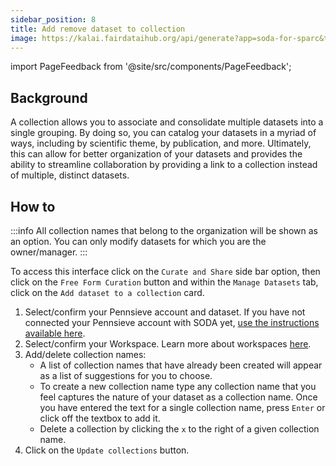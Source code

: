 ```yaml
---
sidebar_position: 8
title: Add remove dataset to collection
image: https://kalai.fairdataihub.org/api/generate?app=soda-for-sparc&title=Add%2fedit%20Dataset%20Collection&description=Manage%20Dataset&org=fairdataihub
---
```


import PageFeedback from '@site/src/components/PageFeedback';

## Background

A collection allows you to associate and consolidate multiple datasets into a single grouping. By doing so, you can catalog your datasets in a myriad of ways, including by scientific theme, by publication, and more. Ultimately, this can allow for better organization of your datasets and provides the ability to streamline collaboration by providing a link to a collection instead of multiple, distinct datasets.

## How to

:::info
All collection names that belong to the organization will be shown as an option. You can only modify datasets for which you are the owner/manager.
:::

To access this interface click on the `Curate and Share` side bar option, then click on the `Free Form Curation` button and within the `Manage Datasets` tab, click on the
`Add dataset to a collection` card.

1. Select/confirm your Pennsieve account and dataset. If you have not connected your Pennsieve account with SODA yet, [use the instructions available here](../../connecting-to-pennsieve/connecting-with-username-password).
2. Select/confirm your Workspace. Learn more about workspaces [here](../../how-to/how-to-use-workspaces.md).
3. Add/delete collection names:
   - A list of collection names that have already been created will appear as a list of suggestions for you to choose.
   - To create a new collection name type any collection name that you feel captures the nature of your dataset as a collection name. Once you have entered the text for a single collection name, press `Enter` or click off the textbox to add it.
   - Delete a collection by clicking the `x` to the right of a given collection name.
4. Click on the `Update collections` button.

<PageFeedback />
